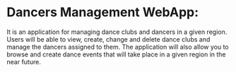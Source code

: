 # Dancers Management WebApp:
 It is an application for managing dance clubs and dancers in a given region.
 Users will be able to view, create, change and delete dance clubs and manage the dancers assigned to them.
 The application will also allow you to browse and create dance events that will take place in a given region in the near future.
